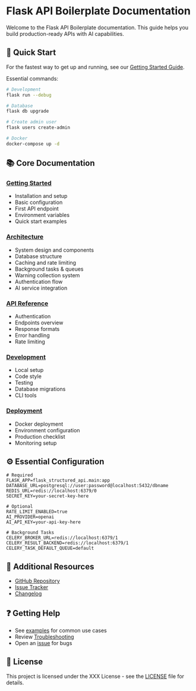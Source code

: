 # Flask API Boilerplate Documentation

Welcome to the Flask API Boilerplate documentation. This guide helps you build production-ready APIs with AI capabilities.

## 🚀 Quick Start

For the fastest way to get up and running, see our [Getting Started Guide](getting-started/README.md).

Essential commands:
```bash
# Development
flask run --debug

# Database
flask db upgrade

# Create admin user
flask users create-admin

# Docker
docker-compose up -d
```

## 📚 Core Documentation

### [Getting Started](getting-started/README.md)

- Installation and setup
- Basic configuration
- First API endpoint
- Environment variables
- Quick start examples

### [Architecture](architecture/README.md)
- System design and components
- Database structure
- Caching and rate limiting
- Background tasks & queues
- Warning collection system
- Authentication flow
- AI service integration

### [API Reference](api/README.md)
- Authentication
- Endpoints overview
- Response formats
- Error handling
- Rate limiting

### [Development](development/README.md)
- Local setup
- Code style
- Testing
- Database migrations
- CLI tools

### [Deployment](deployment/README.md)
- Docker deployment
- Environment configuration
- Production checklist
- Monitoring setup

## ⚙️ Essential Configuration

```env
# Required
FLASK_APP=flask_structured_api.main:app
DATABASE_URL=postgresql://user:password@localhost:5432/dbname
REDIS_URL=redis://localhost:6379/0
SECRET_KEY=your-secret-key-here

# Optional
RATE_LIMIT_ENABLED=true
AI_PROVIDER=openai
AI_API_KEY=your-api-key-here

# Background Tasks
CELERY_BROKER_URL=redis://localhost:6379/1
CELERY_RESULT_BACKEND=redis://localhost:6379/1
CELERY_TASK_DEFAULT_QUEUE=default
```

## 🔗 Additional Resources

- [GitHub Repository](https://github.com/julianfleck/flask-structured-api)
- [Issue Tracker](https://github.com/julianfleck/flask-structured-api/issues)
- [Changelog](../CHANGELOG.md)

## ❓ Getting Help

- See [examples](getting-started/examples/) for common use cases
- Review [Troubleshooting](development/README.md#troubleshooting)
- Open an [issue](https://github.com/julianfleck/flask-structured-api/issues) for bugs

## 📝 License

This project is licensed under the XXX License - see the [LICENSE](../LICENSE) file for details.